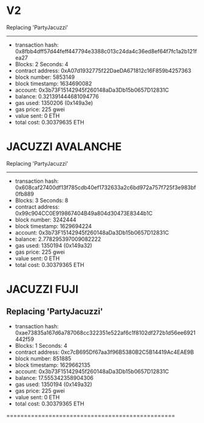 # V2

Replacing 'PartyJacuzzi'

---

- transaction hash: 0x8fbb4dff57d44feff447794e3388c013c24da4c36ed8ef64f7fc1a2b121fea27
- Blocks: 2 Seconds: 4
- contract address: 0xA07d1932775f22DaeDA671812c16F859b4257363
- block number: 5853149
- block timestamp: 1634690082
- account: 0x3b73F15142945f260148aDa3Db15b0657D12831C
- balance: 0.321391444681094776
- gas used: 1350206 (0x149a3e)
- gas price: 225 gwei
- value sent: 0 ETH
- total cost: 0.30379635 ETH

# JACUZZI AVALANCHE

Replacing 'PartyJacuzzi'

---

- transaction hash: 0x608caf27400df13f785cdb40ef1732633a2c6bd972a757f725f3e983bf0fb889
- Blocks: 3 Seconds: 8
- contract address: 0x99c904CC0E919867404B49a804d30473E8344b1C
- block number: 3242444
- block timestamp: 1629694224
- account: 0x3b73F15142945f260148aDa3Db15b0657D12831C
- balance: 2.778295397009082222
- gas used: 1350194 (0x149a32)
- gas price: 225 gwei
- value sent: 0 ETH
- total cost: 0.30379365 ETH

# JACUZZI FUJI

## Replacing 'PartyJacuzzi'

- transaction hash: 0xae73835a167d6a787068cc322351e522af6c1f8102df272b1d56ee6921442f59
- Blocks: 1 Seconds: 4
- contract address: 0xc7cB695Df67aa3f96B5380B2C5B14419Ac4EAE9B
- block number: 851885
- block timestamp: 1629662135
- account: 0x3b73F15142945f260148aDa3Db15b0657D12831C
- balance: 17.555342358904306
- gas used: 1350194 (0x149a32)
- gas price: 225 gwei
- value sent: 0 ETH
- total cost: 0.30379365 ETH

================================================
